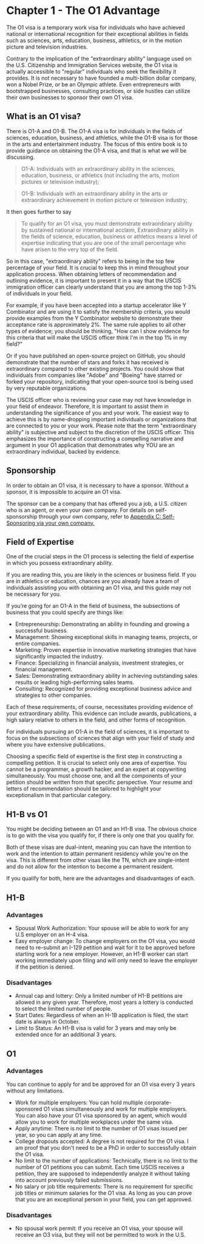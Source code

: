 # Chapter 1 - The O1 Advantage

The O1 visa is a temporary work visa for individuals who have achieved national or international recognition for their exceptional abilities in fields such as sciences, arts, education, business, athletics, or in the motion picture and television industries.

Contrary to the implication of the "extraordinary ability" language used on the U.S. Citizenship and Immigration Services website, the O1 visa is actually accessible to "regular" individuals who seek the flexibility it provides. It is not necessary to have founded a multi-billion dollar company, won a Nobel Prize, or be an Olympic athlete. Even entrepreneurs with bootstrapped businesses, consulting practices, or side hustles can utilize their own businesses to sponsor their own O1 visa.

## What is an O1 visa?

There is O1-A and O1-B. The O1-A visa is for individuals in the fields of sciences, education, business, and athletics, while the O1-B visa is for those in the arts and entertainment industry. The focus of this entire book is to provide guidance on obtaining the O1-A visa, and that is what we will be discussing.

> O1-A: Individuals with an extraordinary ability in the sciences, education, business, or athletics (not including the arts, motion pictures or television industry);

> O1-B: Individuals with an extraordinary ability in the arts or extraordinary achievement in motion picture or television industry;

It then goes further to say

> To qualify for an O1 visa, you must demonstrate extraordinary ability by sustained national or international acclaim, Extraordinary ability in the fields of science, education, business or athletics means a level of expertise indicating that you are one of the small percentage who have arisen to the very top of the field.

So in this case, "extraordinary ability" refers to being in the top few percentage of your field. It is crucial to keep this in mind throughout your application process. When obtaining letters of recommendation and outlining evidence, it is important to present it in a way that the USCIS immigration officer can clearly understand that you are among the top 1-3% of individuals in your field.

For example, if you have been accepted into a startup accelerator like Y Combinator and are using it to satisfy the membership criteria, you would provide examples from the Y Combinator website to demonstrate their acceptance rate is approximately 2%. The same rule applies to all other types of evidence; you should be thinking, "How can I show evidence for this criteria that will make the USCIS officer think I'm in the top 1% in my field?"

Or if you have published an open-source project on GitHub, you should demonstrate that the number of stars and forks it has received is extraordinary compared to other existing projects. You could show that individuals from companies like "Adobe" and "Boeing" have starred or forked your repository, indicating that your open-source tool is being used by very reputable organizations.

The USCIS officer who is reviewing your case may not have knowledge in your field of endeavor. Therefore, it is important to assist them in understanding the significance of you and your work. The easiest way to achieve this is by name-dropping important individuals or organizations that are connected to you or your work. Please note that the term "extraordinary ability" is subjective and subject to the discretion of the USCIS officer. This emphasizes the importance of constructing a compelling narrative and argument in your O1 application that demonstrates why YOU are an extraordinary individual, backed by evidence.

## Sponsorship

In order to obtain an O1 visa, it is necessary to have a sponsor. Without a sponsor, it is impossible to acquire an O1 visa.

The sponsor can be a company that has offered you a job, a U.S. citizen who is an agent, or even your own company. For details on self-sponsorship through your own company, refer to [Appendix C: Self-Sponsoring via your own company.](./)

## Field of Expertise

One of the crucial steps in the O1 process is selecting the field of expertise in which you possess extraordinary ability.

If you are reading this, you are likely in the sciences or business field. If you are in athletics or education, chances are you already have a team of individuals assisting you with obtaining an O1 visa, and this guide may not be necessary for you.

If you’re going for an O1-A in the field of business, the subsections of business that you could specify are things like:

* Entrepreneurship: Demonstrating an ability in founding and growing a successful business.
* Management: Showing exceptional skills in managing teams, projects, or entire companies.
* Marketing: Proven expertise in innovative marketing strategies that have significantly impacted the industry.
* Finance: Specializing in financial analysis, investment strategies, or financial management.
* Sales: Demonstrating extraordinary ability in achieving outstanding sales results or leading high-performing sales teams.
* Consulting: Recognized for providing exceptional business advice and strategies to other companies.

Each of these requirements, of course, necessitates providing evidence of your extraordinary ability. This evidence can include awards, publications, a high salary relative to others in the field, and other forms of recognition.

For individuals pursuing an O1-A in the field of sciences, it is important to focus on the subsections of sciences that align with your field of study and where you have extensive publications.

Choosing a specific field of expertise is the first step in constructing a compelling petition. It is crucial to select only one area of expertise. You cannot be a programmer, a growth hacker, and an expert at copywriting simultaneously. You must choose one, and all the components of your petition should be written from that specific perspective. Your resume and letters of recommendation should be tailored to highlight your exceptionalism in that particular category.

## H1-B vs O1

You might be deciding between an O1 and an H1-B visa. The obvious choice is to go with the visa you qualify for, if there is only one that you qualify for.

Both of these visas are dual-intent, meaning you can have the intention to work and the intention to attain permanent residency while you're on the visa. This is different from other visas like the TN, which are single-intent and do not allow for the intention to become a permanent resident.

If you qualify for both, here are the advantages and disadvantages of each.

## H1-B

### Advantages

* Spousal Work Authorization: Your spouse will be able to work for any U.S employer on an H-4 visa.
* Easy employer change: To change employers on the O1 visa, you would need to re-submit an I-129 petition and wait for it to be approved before starting work for a new employer. However, an H1-B worker can start working immediately upon filing and will only need to leave the employer if the petition is denied.

### Disadvantages

* Annual cap and lottery: Only a limited number of H1-B petitions are allowed in any given year. Therefore, most years a lottery is conducted to select the limited number of people.
* Start Dates: Regardless of when an H-1B application is filed, the start date is always in October.
* Limit to Status: An H1-B visa is valid for 3 years and may only be extended once for an additional 3 years.

## O1

### Advantages

You can continue to apply for and be approved for an O1 visa every 3 years without any limitations.

* Work for multiple employers: You can hold multiple corporate-sponsored O1 visas simultaneously and work for multiple employers. You can also have your O1 visa sponsored by an agent, which would allow you to work for multiple workplaces under the same visa.
* Apply anytime: There is no limit to the number of O1 visas issued per year, so you can apply at any time.
* College dropouts accepted: A degree is not required for the O1 visa. I am proof that you don't need to be a PhD in order to successfully obtain the O1 visa.
* No limit to the number of applications: Technically, there is no limit to the number of O1 petitions you can submit. Each time USCIS receives a petition, they are supposed to independently analyze it without taking into account previously failed submissions.
* No salary or job title requirements: There is no requirement for specific job titles or minimum salaries for the O1 visa. As long as you can prove that you are an exceptional person in your field, you can get approved.

### Disadvantages

* No spousal work permit: If you receive an O1 visa, your spouse will receive an O3 visa, but they will not be permitted to work in the U.S.
